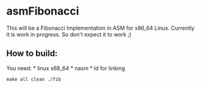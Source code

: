 # asmFibonacci

This will be a Fibonacci Implementation in ASM for x86_64 Linux. Currently it is work in progress. So don't expect it to work ;)

## How to build:
You need:
	* linux x68_64
	* nasm
	* ld for linking


`
make all clean
./fib
`
